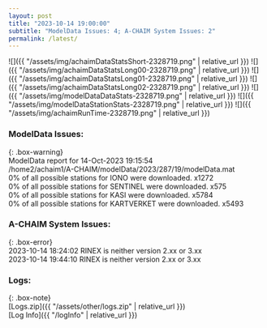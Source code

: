 ```yaml
---
layout: post
title: "2023-10-14 19:00:00"
subtitle: "ModelData Issues: 4; A-CHAIM System Issues: 2"
permalink: /latest/
---
```


![]({{ "/assets/img/achaimDataStatsShort-2328719.png" | relative_url }})
![]({{ "/assets/img/achaimDataStatsLong00-2328719.png" | relative_url }})
![]({{ "/assets/img/achaimDataStatsLong01-2328719.png" | relative_url }})
![]({{ "/assets/img/achaimDataStatsLong02-2328719.png" | relative_url }})
![]({{ "/assets/img/modelDataDataStats-2328719.png" | relative_url }})
![]({{ "/assets/img/modelDataStationStats-2328719.png" | relative_url }})
![]({{ "/assets/img/achaimRunTime-2328719.png" | relative_url }})


### ModelData Issues:  
  
{: .box-warning}  
 ModelData report for 14-Oct-2023 19:15:54   
 /home2/achaim1/A-CHAIM/modelData/2023/287/19/modelData.mat   
 0% of all possible stations for IONO were downloaded. x1272   
 0% of all possible stations for SENTINEL were downloaded. x575   
 0% of all possible stations for KASI were downloaded. x5784   
 0% of all possible stations for KARTVERKET were downloaded. x5493   
  
### A-CHAIM System Issues:  
  
{: .box-error}  
2023-10-14 18:24:02 RINEX is neither version 2.xx or 3.xx  
2023-10-14 19:44:10 RINEX is neither version 2.xx or 3.xx  

### Logs:  
  
{: .box-note}  
[Logs.zip]({{ "/assets/other/logs.zip" | relative_url }})  
[Log Info]({{ "/logInfo" | relative_url }})  
